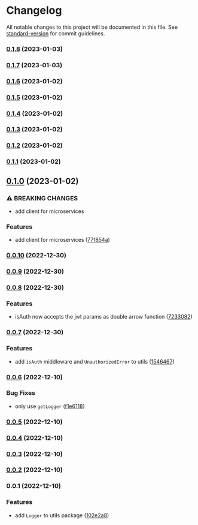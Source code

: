 # Changelog

All notable changes to this project will be documented in this file. See [standard-version](https://github.com/conventional-changelog/standard-version) for commit guidelines.

### [0.1.8](https://me.github.com/hmdlr/utils/compare/v0.1.7...v0.1.8) (2023-01-03)

### [0.1.7](https://me.github.com/hmdlr/utils/compare/v0.1.6...v0.1.7) (2023-01-03)

### [0.1.6](https://me.github.com/hmdlr/utils/compare/v0.1.5...v0.1.6) (2023-01-02)

### [0.1.5](https://me.github.com/hmdlr/utils/compare/v0.1.4...v0.1.5) (2023-01-02)

### [0.1.4](https://me.github.com/hmdlr/utils/compare/v0.1.3...v0.1.4) (2023-01-02)

### [0.1.3](https://me.github.com/hmdlr/utils/compare/v0.1.2...v0.1.3) (2023-01-02)

### [0.1.2](https://me.github.com/hmdlr/utils/compare/v0.1.1...v0.1.2) (2023-01-02)

### [0.1.1](https://me.github.com/hmdlr/utils/compare/v0.1.0...v0.1.1) (2023-01-02)

## [0.1.0](https://me.github.com/hmdlr/utils/compare/v0.0.10...v0.1.0) (2023-01-02)


### ⚠ BREAKING CHANGES

* add client for microservices

### Features

* add client for microservices ([77f854a](https://me.github.com/hmdlr/utils/commit/77f854a86b8181ff2ce356cc3e4014b393227c62))

### [0.0.10](https://me.github.com/hmdlr/utils/compare/v0.0.9...v0.0.10) (2022-12-30)

### [0.0.9](https://me.github.com/hmdlr/utils/compare/v0.0.8...v0.0.9) (2022-12-30)

### [0.0.8](https://me.github.com/hmdlr/utils/compare/v0.0.7...v0.0.8) (2022-12-30)


### Features

* isAuth now accepts the jwt params as double arrow function ([7233082](https://me.github.com/hmdlr/utils/commit/7233082818ff1328a2e0ea4e3e60b31ad37b5150))

### [0.0.7](https://me.github.com/hmdlr/utils/compare/v0.0.6...v0.0.7) (2022-12-30)


### Features

* add `isAuth` middleware and `UnauthorizedError` to utils ([1546467](https://me.github.com/hmdlr/utils/commit/154646742139bb74621557df6cdea6bce7dd3201))

### [0.0.6](https://me.github.com/hmdlr/utils/compare/v0.0.5...v0.0.6) (2022-12-10)


### Bug Fixes

* only use `getLogger` ([f1e6118](https://me.github.com/hmdlr/utils/commit/f1e6118c3ada8bdbd3357578218768196bff5480))

### [0.0.5](https://me.github.com/hmdlr/utils/compare/v0.0.4...v0.0.5) (2022-12-10)

### [0.0.4](https://me.github.com/hmdlr/utils/compare/v0.0.3...v0.0.4) (2022-12-10)

### [0.0.3](https://me.github.com/hmdlr/utils/compare/v0.0.2...v0.0.3) (2022-12-10)

### [0.0.2](https://me.github.com/hmdlr/utils/compare/v0.0.1...v0.0.2) (2022-12-10)

### 0.0.1 (2022-12-10)


### Features

* add `Logger` to utils package ([102e2a8](https://me.github.com/hmdlr/utils/commit/102e2a8b84171037e0a1fff17cff487c62f5ecca))

